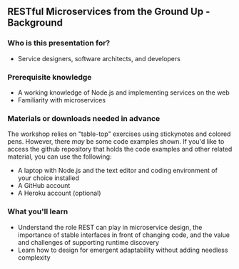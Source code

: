 ## RESTful Microservices from the Ground Up - Background

### Who is this presentation for?
 * Service designers, software architects, and developers

### Prerequisite knowledge
 * A working knowledge of Node.js and implementing services on the web
 * Familiarity with microservices

### Materials or downloads needed in advance
The workshop relies on "table-top" exercises using stickynotes and colored pens. However, there _may_ be some code examples shown. If you'd like to access the github repository that holds the code examples and other related material, you can use the following:

 * A laptop with Node.js and the text editor and coding environment of your choice installed
 * A GitHub account
 * A Heroku account (optional)
 
### What you'll learn
 * Understand the role REST can play in microservice design, the importance of stable interfaces in front of changing code, and the value and challenges of supporting runtime discovery
 * Learn how to design for emergent adaptability without adding needless complexity
